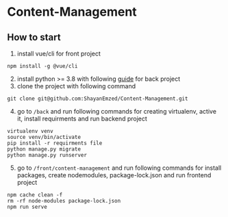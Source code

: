 # Content-Management

## How to start
1. install vue/cli for front project
```
npm install -g @vue/cli
```
2. install python >= 3.8 with following [guide](https://www.python.org/downloads/) for back project
3. clone the project with following command
```
git clone git@github.com:ShayanEmzed/Content-Management.git
```
4. go to `/back` and run following commands for creating virtualenv, active it, install requirments and run backend project
```
virtualenv venv
source venv/bin/activate
pip install -r requirments file
python manage.py migrate
python manage.py runserver
```
5. go to `/front/content-management` and run following commands for install packages, create nodemodules, package-lock.json and run frontend project
```
npm cache clean -f
rm -rf node-modules package-lock.json
npm run serve
```




